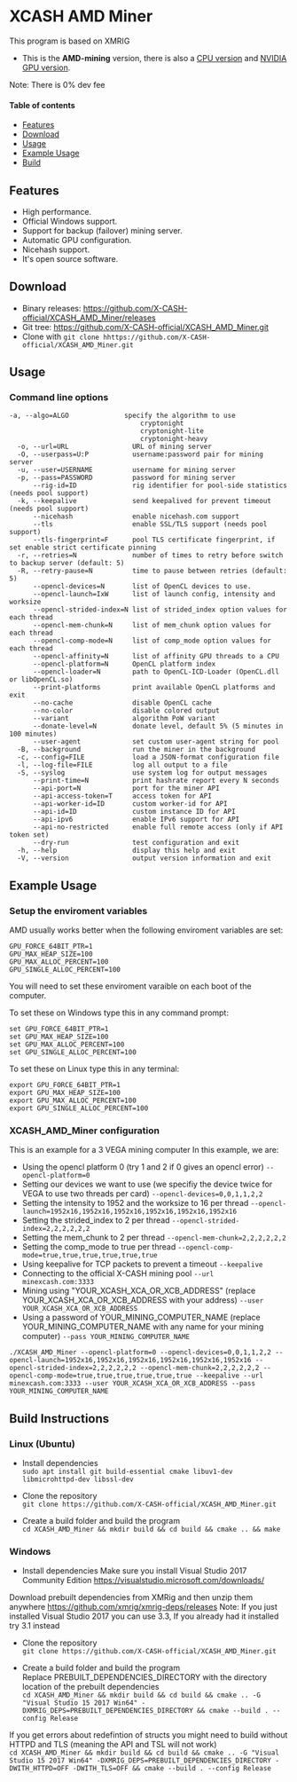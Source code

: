 # XCASH AMD Miner

This program is based on XMRIG
* This is the **AMD-mining** version, there is also a [CPU version](https://github.com/X-CASH-official/XCASH_CPU_Miner) and [NVIDIA GPU version](https://github.com/X-CASH-official/XCASH_NVIDIA_Miner).

Note: There is 0% dev fee

#### Table of contents
* [Features](#features)
* [Download](#download)
* [Usage](#usage)
* [Example Usage](#example-usage)
* [Build](#build-instructions)

## Features
* High performance.
* Official Windows support.
* Support for backup (failover) mining server.
* Automatic GPU configuration.
* Nicehash support.
* It's open source software.

## Download
* Binary releases: https://github.com/X-CASH-official/XCASH_AMD_Miner/releases
* Git tree: https://github.com/X-CASH-official/XCASH_AMD_Miner.git
* Clone with `git clone hhttps://github.com/X-CASH-official/XCASH_AMD_Miner.git`


## Usage

### Command line options
```
-a, --algo=ALGO              specify the algorithm to use
                                 cryptonight
                                 cryptonight-lite
                                 cryptonight-heavy
  -o, --url=URL                URL of mining server
  -O, --userpass=U:P           username:password pair for mining server
  -u, --user=USERNAME          username for mining server
  -p, --pass=PASSWORD          password for mining server
      --rig-id=ID              rig identifier for pool-side statistics (needs pool support)
  -k, --keepalive              send keepalived for prevent timeout (needs pool support)
      --nicehash               enable nicehash.com support
      --tls                    enable SSL/TLS support (needs pool support)
      --tls-fingerprint=F      pool TLS certificate fingerprint, if set enable strict certificate pinning
  -r, --retries=N              number of times to retry before switch to backup server (default: 5)
  -R, --retry-pause=N          time to pause between retries (default: 5)
      --opencl-devices=N       list of OpenCL devices to use.
      --opencl-launch=IxW      list of launch config, intensity and worksize
      --opencl-strided-index=N list of strided_index option values for each thread
      --opencl-mem-chunk=N     list of mem_chunk option values for each thread
      --opencl-comp-mode=N     list of comp_mode option values for each thread
      --opencl-affinity=N      list of affinity GPU threads to a CPU
      --opencl-platform=N      OpenCL platform index
      --opencl-loader=N        path to OpenCL-ICD-Loader (OpenCL.dll or libOpenCL.so)
      --print-platforms        print available OpenCL platforms and exit
      --no-cache               disable OpenCL cache
      --no-color               disable colored output
      --variant                algorithm PoW variant
      --donate-level=N         donate level, default 5% (5 minutes in 100 minutes)
      --user-agent             set custom user-agent string for pool
  -B, --background             run the miner in the background
  -c, --config=FILE            load a JSON-format configuration file
  -l, --log-file=FILE          log all output to a file
  -S, --syslog                 use system log for output messages
      --print-time=N           print hashrate report every N seconds
      --api-port=N             port for the miner API
      --api-access-token=T     access token for API
      --api-worker-id=ID       custom worker-id for API
      --api-id=ID              custom instance ID for API
      --api-ipv6               enable IPv6 support for API
      --api-no-restricted      enable full remote access (only if API token set)
      --dry-run                test configuration and exit
  -h, --help                   display this help and exit
  -V, --version                output version information and exit
```

## Example Usage
### Setup the enviroment variables

AMD usually works better when the following enviroment variables are set:  
```
GPU_FORCE_64BIT_PTR=1
GPU_MAX_HEAP_SIZE=100
GPU_MAX_ALLOC_PERCENT=100
GPU_SINGLE_ALLOC_PERCENT=100
```

You will need to set these enviroment varaible on each boot of the computer.

To set these on Windows type this in any command prompt:  
```
set GPU_FORCE_64BIT_PTR=1
set GPU_MAX_HEAP_SIZE=100
set GPU_MAX_ALLOC_PERCENT=100
set GPU_SINGLE_ALLOC_PERCENT=100
```

To set these on Linux type this in any terminal:  
```
export GPU_FORCE_64BIT_PTR=1
export GPU_MAX_HEAP_SIZE=100
export GPU_MAX_ALLOC_PERCENT=100
export GPU_SINGLE_ALLOC_PERCENT=100
```

### XCASH_AMD_Miner configuration
This is an example for a 3 VEGA mining computer
In this example, we are:
* Using the opencl platform 0 (try 1 and 2 if 0 gives an opencl error) `--opencl-platform=0`
* Setting our devices we want to use (we specifiy the device twice for VEGA to use two threads per card) `--opencl-devices=0,0,1,1,2,2`
* Setting the intensity to 1952 and the worksize to 16 per thread `--opencl-launch=1952x16,1952x16,1952x16,1952x16,1952x16,1952x16`
* Setting the strided_index to 2 per thread `--opencl-strided-index=2,2,2,2,2,2`
* Setting the mem_chunk to 2 per thread `--opencl-mem-chunk=2,2,2,2,2,2`
* Setting the comp_mode to true per thread `--opencl-comp-mode=true,true,true,true,true,true`
* Using keepalive for TCP packets to prevent a timeout `--keepalive`
* Connecting to the official X-CASH mining pool `--url minexcash.com:3333`
* Mining using "YOUR_XCASH_XCA_OR_XCB_ADDRESS" (replace YOUR_XCASH_XCA_OR_XCB_ADDRESS with your address) `--user YOUR_XCASH_XCA_OR_XCB_ADDRESS`
* Using a password of YOUR_MINING_COMPUTER_NAME (replace YOUR_MINING_COMPUTER_NAME with any name for your mining computer) `--pass YOUR_MINING_COMPUTER_NAME`  

`./XCASH_AMD_Miner --opencl-platform=0 --opencl-devices=0,0,1,1,2,2 --opencl-launch=1952x16,1952x16,1952x16,1952x16,1952x16,1952x16 --opencl-strided-index=2,2,2,2,2,2 --opencl-mem-chunk=2,2,2,2,2,2 --opencl-comp-mode=true,true,true,true,true,true --keepalive --url minexcash.com:3333 --user YOUR_XCASH_XCA_OR_XCB_ADDRESS --pass YOUR_MINING_COMPUTER_NAME`  

## Build Instructions

### Linux (Ubuntu)
* Install dependencies  
`sudo apt install git build-essential cmake libuv1-dev libmicrohttpd-dev libssl-dev`

* Clone the repository  
`git clone https://github.com/X-CASH-official/XCASH_AMD_Miner.git`

* Create a build folder and build the program  
`cd XCASH_AMD_Miner && mkdir build && cd build && cmake .. && make`

### Windows
* Install dependencies
Make sure you install Visual Studio 2017 Community Edition
https://visualstudio.microsoft.com/downloads/

Download prebuilt dependencies from XMRig and then unzip them anywhere
https://github.com/xmrig/xmrig-deps/releases
Note: If you just installed Visual Studio 2017 you can use 3.3, If you already had it installed try 3.1 instead

* Clone the repository   
`git clone https://github.com/X-CASH-official/XCASH_AMD_Miner.git`

* Create a build folder and build the program  
Replace PREBUILT_DEPENDENCIES_DIRECTORY with the directory location of the prebuilt dependencies  
`cd XCASH_AMD_Miner && mkdir build && cd build && cmake .. -G "Visual Studio 15 2017 Win64" -DXMRIG_DEPS=PREBUILT_DEPENDENCIES_DIRECTORY && cmake --build . --config Release`

If you get errors about redefintion of structs you might need to build without HTTPD and TLS (meaning the API and TSL will not work)  
`cd XCASH_AMD_Miner && mkdir build && cd build && cmake .. -G "Visual Studio 15 2017 Win64" -DXMRIG_DEPS=PREBUILT_DEPENDENCIES_DIRECTORY -DWITH_HTTPD=OFF -DWITH_TLS=OFF && cmake --build . --config Release`
